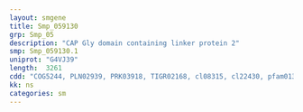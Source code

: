```yaml
---
layout: smgene
title: Smp_059130
grp: Smp_05
description: "CAP Gly domain containing linker protein 2"
smp: Smp_059130.1
uniprot: "G4VJ39"
length:  3261
cdd: "COG5244, PLN02939, PRK03918, TIGR02168, cl08315, cl22430, pfam01302, pfam05483, pfam10473, smart01052"
kk: ns
categories: sm
---
```

